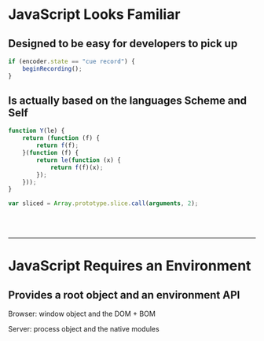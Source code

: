 # JavaScript Looks Familiar


## Designed to be easy for developers to pick up  

```javascript
if (encoder.state == "cue record") {
    beginRecording();
}
```

## Is actually based on the languages Scheme and Self  

```javascript
function Y(le) {
    return (function (f) {
        return f(f);
    }(function (f) {
        return le(function (x) {
            return f(f)(x);
        });
    }));
}

var sliced = Array.prototype.slice.call(arguments, 2);
```
<br><br>

***    

# JavaScript Requires an Environment  

## Provides a root object and an environment API

Browser: window object and the DOM + BOM 

Server: process object and the native modules  




